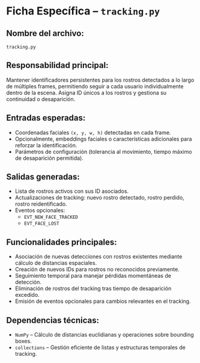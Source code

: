 # Ficha Específica – `tracking.py`

## Nombre del archivo:
`tracking.py`

## Responsabilidad principal:
Mantener identificadores persistentes para los rostros detectados a lo largo de múltiples frames, permitiendo seguir a cada usuario individualmente dentro de la escena. Asigna ID únicos a los rostros y gestiona su continuidad o desaparición.

## Entradas esperadas:
- Coordenadas faciales `(x, y, w, h)` detectadas en cada frame.
- Opcionalmente, embeddings faciales o características adicionales para reforzar la identificación.
- Parámetros de configuración (tolerancia al movimiento, tiempo máximo de desaparición permitida).

## Salidas generadas:
- Lista de rostros activos con sus ID asociados.
- Actualizaciones de tracking: nuevo rostro detectado, rostro perdido, rostro reidentificado.
- Eventos opcionales:
  - `EVT_NEW_FACE_TRACKED`
  - `EVT_FACE_LOST`

## Funcionalidades principales:
- Asociación de nuevas detecciones con rostros existentes mediante cálculo de distancias espaciales.
- Creación de nuevos IDs para rostros no reconocidos previamente.
- Seguimiento temporal para manejar pérdidas momentáneas de detección.
- Eliminación de rostros del tracking tras tiempo de desaparición excedido.
- Emisión de eventos opcionales para cambios relevantes en el tracking.

## Dependencias técnicas:
- `NumPy` – Cálculo de distancias euclidianas y operaciones sobre bounding boxes.
- `collections` – Gestión eficiente de listas y estructuras temporales de tracking.

